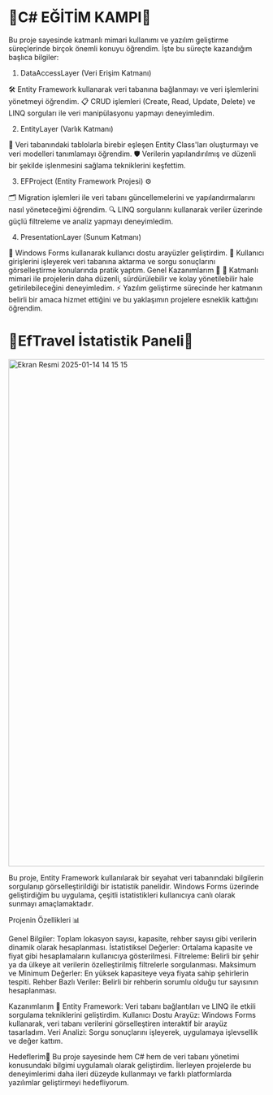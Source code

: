 # 💫C# EĞİTİM KAMPI💫
Bu proje sayesinde katmanlı mimari kullanımı ve yazılım geliştirme süreçlerinde birçok önemli konuyu öğrendim. İşte bu süreçte kazandığım başlıca bilgiler:

1. DataAccessLayer (Veri Erişim Katmanı) 

🛠️ Entity Framework kullanarak veri tabanına bağlanmayı ve veri işlemlerini yönetmeyi öğrendim.
📋 CRUD işlemleri (Create, Read, Update, Delete) ve LINQ sorguları ile veri manipülasyonu yapmayı deneyimledim.

2. EntityLayer (Varlık Katmanı) 

📂 Veri tabanındaki tablolarla birebir eşleşen Entity Class'ları oluşturmayı ve veri modelleri tanımlamayı öğrendim.
🛡️ Verilerin yapılandırılmış ve düzenli bir şekilde işlenmesini sağlama tekniklerini keşfettim.

3. EFProject (Entity Framework Projesi) ⚙

🗂️ Migration işlemleri ile veri tabanı güncellemelerini ve yapılandırmalarını nasıl yöneteceğimi öğrendim.
🔍 LINQ sorgularını kullanarak veriler üzerinde güçlü filtreleme ve analiz yapmayı deneyimledim.

4. PresentationLayer (Sunum Katmanı) 

🎨 Windows Forms kullanarak kullanıcı dostu arayüzler geliştirdim.
👤 Kullanıcı girişlerini işleyerek veri tabanına aktarma ve sorgu sonuçlarını görselleştirme konularında pratik yaptım.
Genel Kazanımlarım 🌟
🧩 Katmanlı mimari ile projelerin daha düzenli, sürdürülebilir ve kolay yönetilebilir hale getirilebileceğini deneyimledim.
⚡ Yazılım geliştirme sürecinde her katmanın belirli bir amaca hizmet ettiğini ve bu yaklaşımın projelere esneklik kattığını öğrendim.

# 💫EfTravel İstatistik Paneli💫
<img width="998" alt="Ekran Resmi 2025-01-14 14 15 15" src="https://github.com/user-attachments/assets/0cb94040-62fb-478b-88e4-010cb9545a53" />

 Bu proje, Entity Framework kullanılarak bir seyahat veri tabanındaki bilgilerin sorgulanıp görselleştirildiği bir istatistik panelidir. Windows Forms üzerinde geliştirdiğim bu uygulama, çeşitli istatistikleri kullanıcıya canlı olarak sunmayı amaçlamaktadır.

Projenin Özellikleri 📊

Genel Bilgiler: Toplam lokasyon sayısı, kapasite, rehber sayısı gibi verilerin dinamik olarak hesaplanması.
İstatistiksel Değerler: Ortalama kapasite ve fiyat gibi hesaplamaların kullanıcıya gösterilmesi.
Filtreleme: Belirli bir şehir ya da ülkeye ait verilerin özelleştirilmiş filtrelerle sorgulanması.
Maksimum ve Minimum Değerler: En yüksek kapasiteye veya fiyata sahip şehirlerin tespiti.
Rehber Bazlı Veriler: Belirli bir rehberin sorumlu olduğu tur sayısının hesaplanması.

Kazanımlarım 🌟
Entity Framework: Veri tabanı bağlantıları ve LINQ ile etkili sorgulama tekniklerini geliştirdim.
Kullanıcı Dostu Arayüz: Windows Forms kullanarak, veri tabanı verilerini görselleştiren interaktif bir arayüz tasarladım.
Veri Analizi: Sorgu sonuçlarını işleyerek, uygulamaya işlevsellik ve değer kattım.

Hedeflerim🌅
Bu proje sayesinde hem C# hem de veri tabanı yönetimi konusundaki bilgimi uygulamalı olarak geliştirdim. İlerleyen projelerde bu deneyimlerimi daha ileri düzeyde kullanmayı ve farklı platformlarda yazılımlar geliştirmeyi hedefliyorum.  
 

